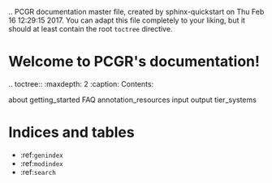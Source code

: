 .. PCGR documentation master file, created by
   sphinx-quickstart on Thu Feb 16 12:29:15 2017.
   You can adapt this file completely to your liking, but it should at least
   contain the root `toctree` directive.

Welcome to PCGR's documentation!
===========================================

.. toctree::
   :maxdepth: 2
   :caption: Contents:

   about
   getting_started
   FAQ
   annotation_resources
   input
   output
      tier_systems

Indices and tables
==================

* :ref:`genindex`
* :ref:`modindex`
* :ref:`search`
